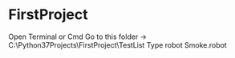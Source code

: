 # FirstProject

Open Terminal or Cmd
Go to this folder -> C:\Python37Projects\FirstProject\TestList
Type robot  Smoke.robot
